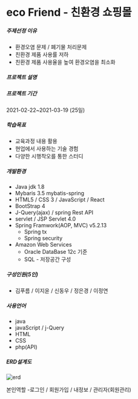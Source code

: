# eco Friend - 친환경 쇼핑몰 

##### 주제선정 이유
* 환경오염 문제 / 폐기물 처리문제
* 친환경 제품 사용률 저하
* 친환경 제품 사용율을 높여 환경오염을 최소화

##### 프로젝트 설명

##### 프로젝트 기간
2021-02-22~2021-03-19 (25일)

##### 학습목표
* 교육과정 내용 활용
* 현업에서 사용하는 기술 경험
* 다양한 시행착오를 통한 스터디

##### 개발환경
* Java jdk 1.8
* Mybaris 3.5 mybatis-spring
* HTML5 / CSS 3 / JavaScript / React
* BootStrap 4
* J-Query(ajax) / spring Rest API
* servlet / JSP Servlet 4.0
* Spring Framwork(AOP, MVC) v5.2.13
  * Spring tx
  * Spring security
* Amazon Web Services
  * Oracle DataBase 12c 기준
  * SQL - 저장공간 구성

##### 구성인원(5인)
* 김푸름 / 이지윤 / 신동우 / 정은경 / 이정연

##### 사용언어
* java
* javaScript / j-Query
* HTML
* CSS
* php(API)

##### ERD설계도
![erd](https://user-images.githubusercontent.com/79494725/114125840-34e88400-9932-11eb-8b5a-188c9f72fc44.jpg)



본인역할
-로그인 / 회원가입 / 내정보 / 관리자(회원관리)



